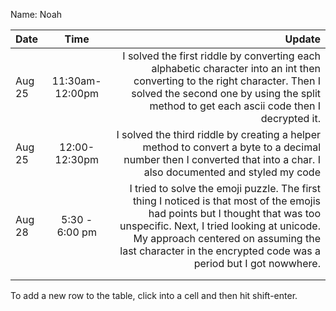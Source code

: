 Name: Noah

| Date   |      Time       |                                                                                                                                                                                                                                                                                  Update |
|:-------|:---------------:|----------------------------------------------------------------------------------------------------------------------------------------------------------------------------------------------------------------------------------------------------------------------------------------:|
| Aug 25 | 11:30am-12:00pm |                                                                I solved the first riddle by converting each alphabetic character into an int then converting to the right character. Then I solved the second one by using the split method to get each ascii code then I decrypted it. |
| Aug 25 |  12:00-12:30pm  |                                                                                                                     I solved the third riddle by creating a helper method to convert a byte to a decimal number then I converted that into a char. I also documented and styled my code 
| Aug 28 | 5:30 - 6:00 pm  | I tried to solve the emoji puzzle. The first thing I noticed is that most of the emojis had points but I thought that was too unspecific. Next, I tried looking at unicode.  My approach centered on assuming the last character in the encrypted code was a period but I got nowwhere. |
|        |                 |                                                                                                                                                                                                                                                                                         |
|        |                 |                                                                                                                                                                                                                                                                                         |

To add a new row to the table, click into a cell and then hit shift-enter.
